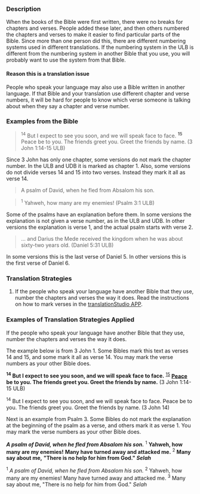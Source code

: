 

### Description

When the books of the Bible were first written, there were no breaks for chapters and verses. People added these later, and then others numbered the chapters and verses to make it easier to find particular parts of the Bible. Since more than one person did this, there are different numbering systems used in different translations. If the numbering system in the ULB is different from the numbering system in another Bible that you use, you will probably want to use the system from that Bible.

#### Reason this is a translation issue

People who speak your language may also use a Bible written in another language. If that Bible and your translation use different chapter and verse numbers, it will be hard for people to know which verse someone is talking about when they say a chapter and verse number.

### Examples from the Bible

><sup>14</sup> But I expect to see you soon, and we will speak face to face. <sup>**15**</sup> Peace be to you. The friends greet you. Greet the friends by name. (3 John 1:14-15 ULB)

Since 3 John has only one chapter, some versions do not mark the chapter number. In the ULB and UDB it is marked as chapter 1. Also, some versions do not divide verses 14 and 15 into two verses. Instead they mark it all as verse 14.

>A psalm of David, when he fled from Absalom his son.

><sup>1</sup> Yahweh, how many are my enemies! (Psalm 3:1 ULB)

Some of the psalms have an explanation before them. In some versions the explanation is not given a verse number, as in the ULB and UDB. In other versions the explanation is verse 1, and the actual psalm starts with verse 2.

>... and Darius the Mede received the kingdom when he was about sixty-two years old. (Daniel 5:31 ULB)

In some versions this is the last verse of Daniel 5. In other versions this is the first verse of Daniel 6.

### Translation Strategies

1. If the people who speak your language have another Bible that they use, number the chapters and verses the way it does. Read the instructions on how to mark verses in the [translationStudio APP](http://help.door43.org/en/knowledgebase/13-translationstudio-android/docs/24-marking-verses-in-translationstudio).

### Examples of Translation Strategies Applied

If the people who speak your language have another Bible that they use, number the chapters and verses the way it does.

The example below is from 3 John 1. Some Bibles mark this text as verses 14 and 15, and some mark it all as verse 14.  You may mark the verse numbers as your other Bible does.

**<sup>14</sup> But I expect to see you soon, and we will speak face to face.** <sup><u>15</u></sup> **<u>Peace</u> be to you. The friends greet you. Greet the friends by name.** (3 John 1:14-15 ULB)

<sup>14</sup> But I expect to see you soon, and we will speak face to face. Peace be to you. The friends greet you. Greet the friends by name. (3 John 14)

Next is an example from Psalm 3. Some Bibles do not mark the explanation at the beginning of the psalm as a verse, and others mark it as verse 1. You may mark the verse numbers as your other Bible does.

***A psalm of David, when he fled from Absalom his son.***
<sup>1</sup> **Yahweh, how many are my enemies!**
**Many have turned away and attacked me.**
<sup>2</sup> **Many say about me,**
**"There is no help for him from God." *Selah***

<sup>1</sup> *A psalm of David, when he fled from Absalom his son.*
<sup>2</sup> Yahweh, how many are my enemies!
Many have turned away and attacked me.
<sup>3</sup> Many say about me,
"There is no help for him from God." *Selah*
